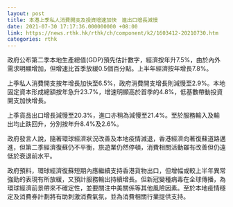 ```yaml
---
layout: post
title: 本港上季私人消費開支及投資增速加快　進出口增長減慢
date: 2021-07-30 17:17:36.000000000 +08:00
link: https://news.rthk.hk/rthk/ch/component/k2/1603412-20210730.htm
categories: rthk
---
```


政府公布第二季本地生產總值(GDP)預先估計數字，經濟按年升7.5%，由於內外需求明顯增加，但增速比首季放緩0.5個百分點。上半年經濟按年增長7.8%。

上季私人消費開支按年增長加快至6.5%，政府消費開支增長則減慢至2.9%。本地固定資本形成總額按年急升23.7%，增速明顯高於首季的4.8%，低基數帶動投資開支加快增長。

上季貨品出口增長減慢至20.3%，進口亦稍為減慢至21.4%。至於服務輸入及輸出均止跌回升，分別按年升8.4%及2.6%。

政府發言人說，隨著環球經濟狀況改善及本地疫情減退，香港經濟向著復蘇道路邁進，但第二季經濟復蘇仍不平衡，旅遊業仍然停頓，消費相關活動雖有改善但仍遠低於衰退前水平。

政府預料，環球經濟復蘇短期內應繼續支持香港貨物出口，但增幅或較上半年異常強勁的表現有所放緩，又預計服務輸出持續增長。但新冠變種病毒在全球傳播，為環球經濟前景帶來不確定性，並要關注中美關係等其他風險因素。至於本地疫情穩定及消費券計劃將有助刺激消費氣氛，並為消費相關行業提供支持。
